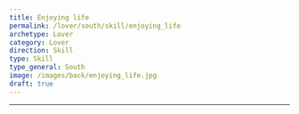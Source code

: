 ```yaml
---
title: Enjoying life
permalink: /lover/south/skill/enjoying_life
archetype: Lover
category: Lover
direction: Skill
type: Skill
type_general: South
image: /images/back/enjoying_life.jpg
draft: true
---
```


---
